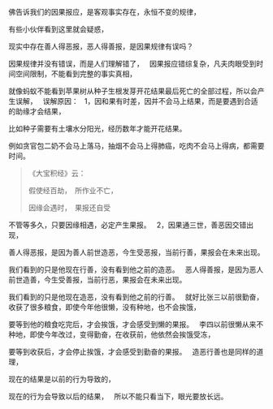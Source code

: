 佛告诉我们的因果报应，是客观事实存在，永恒不变的规律，

有些小伙伴看到这里就会疑惑，

现实中存在善人得恶报，恶人得善报，是因果规律有误吗？

因果规律并没有错误，而是人们理解错了，
&nbsp;
因果报应错综复杂，凡夫肉眼受到时间空间限制，不能看到完整的事实真相，

就像蚂蚁不能看到苹果树从种子生根发芽开花结果最后死亡的全部过程，所以会产生误解，
&nbsp;
误解原因：
&nbsp;
1，因和果有时差，因并不会马上结果，而是要遇到合适的助缘才会结果，

比如种子需要有土壤水分阳光，经历数年才能开花结果。

例如贪官包二奶不会马上落马，抽烟不会马上得肺癌，吃肉不会马上得病，都需要时间。

> 《大宝积经》云： 
> 
> 假使经百劫，　所作业不亡，
> 
> 因缘会遇时，　果报还自受

不管等多久，只要因缘相遇，必定产生果报。
&nbsp;
2，因果通三世，善恶因交错出现，

善人得恶报，是因为善人前世造恶，今生受恶报，当前行善，果报会在未来出现。

我们看到的只是他现在行善，没有看到他之前的造恶。
&nbsp;
恶人得善报，是因为恶人前世造善，今生受善报，当前行恶，果报会在未来出现。

我们看到的只是他现在造恶，没有看到他之前的行善。
&nbsp;
就好比张三以前很勤奋，收获了很多粮食，即使今年他很懒，没有种地，也不会挨饿，

要等到他的粮食吃完后，才会挨饿，才会感受到懒的果报。
&nbsp;
李四以前很懒从来不种地，即使今年改过，变得勤奋，在收获前，他依然会挨饿受冻，

要等到收获后，才会停止挨饿，才会感受到勤奋的果报。
&nbsp;
造恶行善也是同样的道理，

现在的结果是以前的行为导致的，

现在的行为会导致以后的结果，
&nbsp;
所以不能只看当下，眼光要放长远。